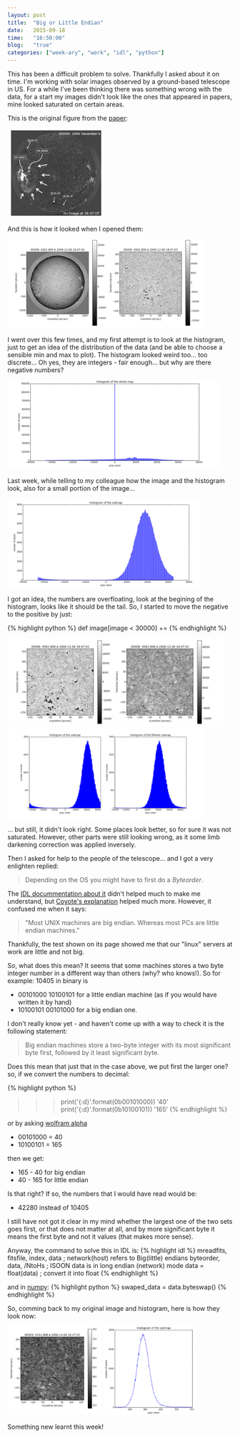 ```yaml
---
layout: post
title:  "Big or Little Endian"
date:   2015-09-18
time:   "16:50:00"
blog:   "true"
categories: ["week-ary", "work", "idl", "python"]
---
```


This has been a difficult problem to solve.  Thankfully I asked about it on time.
I'm working with solar images observed by a ground-based telescope in US.
For a while I've been thinking there was something wrong with the data, for a
start my images didn't look like the ones that appeared in papers, mine looked
saturated on certain areas.

This is the original figure from the [paper][doi_paper]:

<img height="200px" alt="Figure from the paper" src="/gallery/images/2015/09/2015-09-18-Weeklog2_00_Moreton.png">

And this is how it looked when I opened them:

<img height="200px" alt="Same figure from the data and zoom in" src="/gallery/images/2015/09/2015-09-18-Weeklog2_01_MoretonPython.png">

I went over this few times, and my first attempt is to look at the histogram, just
to get an idea of the distribution of the data (and be able to choose a sensible
min and max to plot).  The histogram looked weird too... too discrete... Oh yes,
they are integers - fair enough... but why are there negative numbers?

<img height="200px" alt="histogram" src="/gallery/images/2015/09/2015-09-18-Weeklog2_02_histogram.png">

Last week, while telling to my colleague how the image and the histogram look,
also for a small portion of the image...

<img height="200px" alt="histogram" src="/gallery/images/2015/09/2015-09-18-Weeklog2_03_histogramSmall.png">

I got an idea, the numbers are overfloating, look at the begining of the histogram,
looks like it should be the tail. So, I started to move the negative to the positive
by just:

{% highlight python %}
def 
    image[image < 30000] +=
{% endhighlight %}


<img height="200px" alt="Images" src="/gallery/images/2015/09/2015-09-18-Weeklog2_04_beforeAfter.png">
<img height="200px" alt="histogram" src="/gallery/images/2015/09/2015-09-18-Weeklog2_05_BeforeAfterHistog.png">

... but still, it didn't look right. Some places look better, so for sure it was not
saturated. However, other parts were still looking wrong, as it some limb
darkening correction was applied inversely.

Then I asked for help to the people of the telescope... and I got a very enlighten
replied:

 > Depending on the OS you might have to first do a _Byteorder_.

The [IDL docummentation about it][idl_byteorder] didn't helped much to make me
understand, but [Coyote's explanation][coyote_byteorder] helped much more.
However, it confused me when it says:

> "Most UNIX machines are big endian. Whereas most PCs are little endian machines."

Thankfully, the test shown on its page showed me that our "linux"
servers at work are little and not big.

So, what does this mean? It seems that some machines stores a two byte
integer number in a different way than others (why? who knows!). So
for example: 10405 in binary is

- 00101000 10100101 for a little endian machine (as if you would have written it by hand)
- 10100101 00101000 for a big endian one.

I don't really know yet - and haven't come up with a way to check it is the following
statement:
> Big endian machines store a two-byte integer with its most significant byte first, followed by it least significant byte.

Does this mean that just that in the case above, we put first the larger one? so, if we
convert the numbers to decimal:

{% highlight python %}
>>> print('{:d}'.format(0b00101000))
'40'
>>> print('{:d}'.format(0b10100101))
'165'
{% endhighlight %}

or by asking [wolfram alpha](http://www.wolframalpha.com/input/?i=10100101b+to+decimal)

- 00101000 = 40
- 10100101 = 165

then we get:

 - 165 - 40 for big endian
 - 40 - 165 for little endian

Is that right? If so, the numbers that I would have read would be:

  - 42280 instead of 10405

I still have not got it clear in my mind whether the largest one of the two sets goes first, or that does not matter at all, and by more significant byte it means the first byte and not it values (that makes more sense).

Anyway, the command to solve this in IDL is:
{% highlight idl %}
mreadfits, fitsfile, index, data
; network(host) refers to Big(little) endians
byteorder, data, /NtoHs ; ISOON data is in long endian (network) mode
data = float(data)      ; convert it into float
{% endhighlight %}


and in [numpy][numpy_byteorder]:
{% highlight python %}
swaped_data = data.byteswap()
{% endhighlight %}

So, comming back to my original image and histogram, here is how they look now:

<img height="200px" alt="histogram" src="/gallery/images/2015/09/2015-09-18-Weeklog2_06_final.png">
<img height="200px" alt="histogram" src="/gallery/images/2015/09/2015-09-18-Weeklog2_07_finalHistog.png">

Something new learnt this week!

[doi_paper]: http://dx.doi.org/10.1088/0004-637X/723/1/587
[Idl_byteorder]: http://www.exelisvis.com/docs/BYTEORDER.html
[coyote_byteorder]: http://www.idlcoyote.com/tips/endian_machines.html
[numpy_byteorder]: http://docs.scipy.org/doc/numpy/user/basics.byteswapping.html
